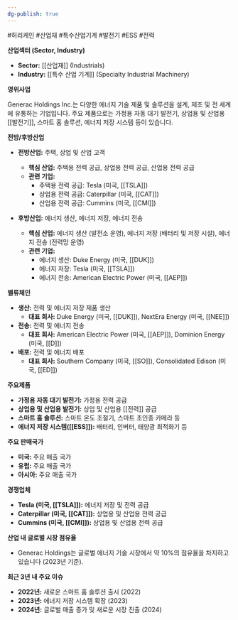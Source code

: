 ```yaml
---
dg-publish: true
---
```

#허리케인 #산업재 #특수산업기계 #발전기 #ESS #전력 


**산업섹터 (Sector, Industry)**

- **Sector:** [[산업재]] (Industrials)
- **Industry:** [[특수 산업 기계]] (Specialty Industrial Machinery)

**영위사업** 

Generac Holdings Inc.는 다양한 에너지 기술 제품 및 솔루션을 설계, 제조 및 전 세계에 유통하는 기업입니다. 주요 제품으로는 가정용 자동 대기 발전기, 상업용 및 산업용 [[발전기]], 스마트 홈 솔루션, 에너지 저장 시스템 등이 있습니다.

**전방/후방산업**

- **전방산업:** 주택, 상업 및 산업 고객
    - **핵심 산업:** 주택용 전력 공급, 상업용 전력 공급, 산업용 전력 공급
    - **관련 기업:**
        - 주택용 전력 공급: Tesla (미국, [[TSLA]])
        - 상업용 전력 공급: Caterpillar (미국, [[CAT]])
        - 산업용 전력 공급: Cummins (미국, [[CMI]])
          
- **후방산업:** 에너지 생산, 에너지 저장, 에너지 전송
    - **핵심 산업:** 에너지 생산 (발전소 운영), 에너지 저장 (배터리 및 저장 시설), 에너지 전송 (전력망 운영)
    - **관련 기업:**
        - 에너지 생산: Duke Energy (미국, [[DUK]])
        - 에너지 저장: Tesla (미국, [[TSLA]])
        - 에너지 전송: American Electric Power (미국, [[AEP]])

**밸류체인**

- **생산:** 전력 및 에너지 저장 제품 생산
    - **대표 회사:** Duke Energy (미국, [[DUK]]), NextEra Energy (미국, [[NEE]])
- **전송:** 전력 및 에너지 전송
    - **대표 회사:** American Electric Power (미국, [[AEP]]), Dominion Energy (미국, [[D]])
- **배포:** 전력 및 에너지 배포
    - **대표 회사:** Southern Company (미국, [[SO]]), Consolidated Edison (미국, [[ED]])

**주요제품**

- **가정용 자동 대기 발전기:** 가정용 전력 공급
- **상업용 및 산업용 발전기:** 상업 및 산업용 [[전력]] 공급
- **스마트 홈 솔루션:** 스마트 온도 조절기, 스마트 초인종 카메라 등
- **에너지 저장 시스템([[ESS]]):** 배터리, 인버터, 태양광 최적화기 등

**주요 판매국가**

- **미국:** 주요 매출 국가
- **유럽:** 주요 매출 국가
- **아시아:** 주요 매출 국가

**경쟁업체**

- **Tesla (미국, [[TSLA]]):** 에너지 저장 및 전력 공급
- **Caterpillar (미국, [[CAT]]):** 상업용 및 산업용 전력 공급
- **Cummins (미국, [[CMI]]):** 상업용 및 산업용 전력 공급

**산업 내 글로벌 시장 점유율**

- Generac Holdings는 글로벌 에너지 기술 시장에서 약 10%의 점유율을 차지하고 있습니다 (2023년 기준).

**최근 3년 내 주요 이슈**

- **2022년:** 새로운 스마트 홈 솔루션 출시 (2022)
- **2023년:** 에너지 저장 시스템 확장 (2023)
- **2024년:** 글로벌 매출 증가 및 새로운 시장 진출 (2024)